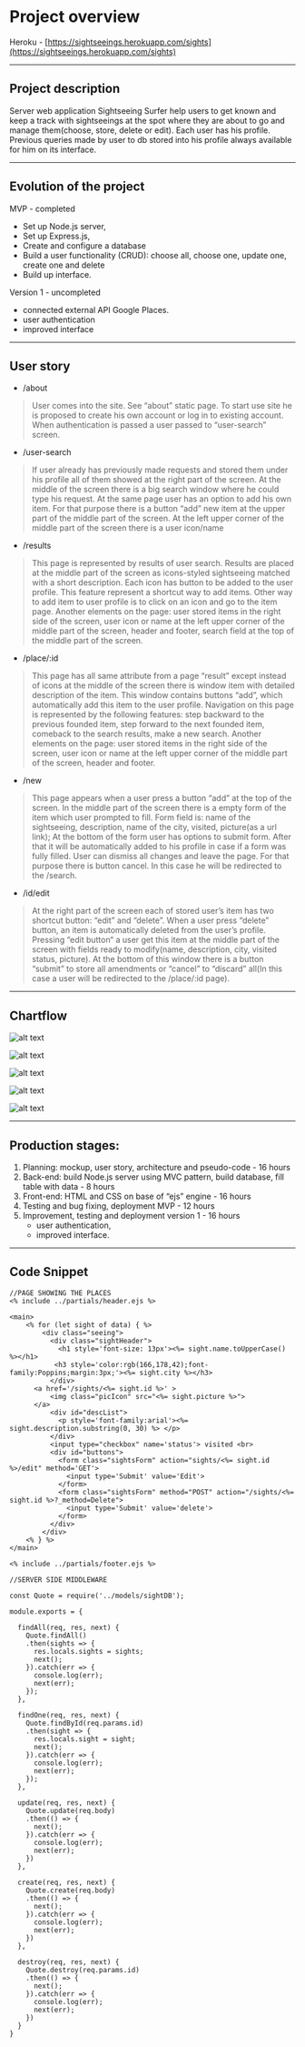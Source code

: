 # Project overview

Heroku - [https://sightseeings.herokuapp.com/sights](https://sightseeings.herokuapp.com/sights)

___

## Project description

Server web application Sightseeing Surfer help users to get known and keep a track with sightseeings at the spot where they are about to go and manage them(choose, store, delete or edit). Each user has his profile. Previous queries made by user to db stored into his profile always available for him on its interface.

___ 

## Evolution of the project 

MVP - completed
- Set up Node.js server,
- Set up Express.js,
- Create and configure a database 
- Build a user functionality (CRUD): choose all, choose one, update one, create one and delete
- Build up interface.

Version 1  - uncompleted
- connected external API Google Places.
- user authentication
- improved interface

___

## User story

- /about
> User comes into the site. See “about” static page. To start use site he is proposed to create his own account or log in to existing account. When authentication is passed a user passed to “user-search” screen.

- /user-search
> If user already has previously made requests and stored them under his profile all of them showed at the right part of the screen.
At the middle of the screen there is a big search window where he could type his request. At the same page user has an option to add his own item. For that purpose there is a button “add” new item at the upper part of the middle part of the screen.
At the left upper corner of the middle part of the screen there is a user icon/name

- /results
> This page is represented by results of user search. Results are placed at the middle part of the screen as icons-styled sightseeing matched with a short description. Each icon has button to be added to the user profile. This feature represent a shortcut way to add items. 
Other way to add item to user profile is to click on an icon and go to the item page.
Another elements on the page: user stored items in the right side of the screen, user icon or name at the left upper corner of the middle part of the screen, header and footer, search field at the top of the middle part of the screen.

- /place/:id
> This page has all same attribute from a page “result” except instead of icons at the middle of the screen there is window item with detailed description of the item. This window contains buttons “add”, which automatically add this item to the user profile.
Navigation on this page is represented by the following features: step backward to the previous founded item, step forward to the next founded item, comeback to the search results, make a new search.
Another elements on the page: user stored items in the right side of the screen, user icon or name at the left upper corner of the middle part of the screen, header and footer.

- /new
> This page appears when a user press a button “add” at the top of the screen. In the middle part of the screen there is a empty form of the item which user prompted to fill. Form field is: name of the sightseeing, description, name of the city, visited, picture(as a url link); 
At the bottom of the form user has options to submit form. After that it will be automatically added to his profile in case if a form was fully filled. User can dismiss all changes and leave the page. For that purpose there is button cancel. In this case he will be redirected to the /search.

- /id/edit 
> At the right part of the screen each of stored user’s item has two shortcut button: “edit” and “delete”.
When a user press “delete”  button, an item is automatically deleted from the user’s profile.
Pressing “edit button“ a user get this item at the middle part of the screen with fields ready to modify(name, description, city, visited status, picture). At the bottom of this window there is a button “submit” to store all amendments or “cancel” to “discard” all(In this case a user will be redirected to the /place/:id page). 

___

## Chartflow

![alt text](https://github.com/NovaXam/sightseeings/blob/master/assets/Architecture_v1.png "main chart")

![alt text](https://github.com/NovaXam/sightseeings/blob/master/assets/sightseeing%20surfer.png "user flow chart")

![alt text](https://github.com/NovaXam/sightseeings/blob/master/assets/front_page.png "main page")

![alt text](https://github.com/NovaXam/sightseeings/blob/master/assets/new_place.png "add new place")

![alt text](https://github.com/NovaXam/sightseeings/blob/master/assets/places.png "places")

___

## Production stages:

1. Planning: mockup, user story, architecture and pseudo-code - 16 hours
2. Back-end: build Node.js server using MVC pattern, build database, fill table with data - 8 hours
3. Front-end: HTML and CSS on base of “ejs” engine - 16 hours
4. Testing and bug fixing, deployment MVP - 12 hours
5. Improvement, testing and deployment version 1 - 16 hours
    - user authentication,
    - improved interface.

___

## Code Snippet

```
//PAGE SHOWING THE PLACES
<% include ../partials/header.ejs %>

<main>
    <% for (let sight of data) { %>
        <div class="seeing">
          <div class="sightHeader">
            <h1 style='font-size: 13px'><%= sight.name.toUpperCase() %></h1>
           <h3 style='color:rgb(166,178,42);font-family:Poppins;margin:3px;'><%= sight.city %></h3>
          </div>
      <a href='/sights/<%= sight.id %>' >
          <img class="picIcon" src="<%= sight.picture %>">
      </a>
          <div id="descList">
            <p style='font-family:arial'><%= sight.description.substring(0, 30) %> </p>
          </div>
          <input type="checkbox" name='status'> visited <br>
          <div id="buttons">
            <form class="sightsForm" action="sights/<%= sight.id %>/edit" method='GET'>
              <input type='Submit' value='Edit'>
            </form>
            <form class="sightsForm" method="POST" action="/sights/<%= sight.id %>?_method=Delete">
              <input type='Submit' value='delete'>
            </form>
          </div>
        </div>
    <% } %>
</main>

<% include ../partials/footer.ejs %>

//SERVER SIDE MIDDLEWARE

const Quote = require('../models/sightDB');

module.exports = {

  findAll(req, res, next) {
    Quote.findAll()
    .then(sights => {
      res.locals.sights = sights;
      next();
    }).catch(err => {
      console.log(err);
      next(err);
    });
  },

  findOne(req, res, next) {
    Quote.findById(req.params.id)
    .then(sight => {
      res.locals.sight = sight;
      next();
    }).catch(err => {
      console.log(err);
      next(err);
    });
  },

  update(req, res, next) {
    Quote.update(req.body)
    .then(() => {
      next();
    }).catch(err => {
      console.log(err);
      next(err);
    })
  },

  create(req, res, next) {
    Quote.create(req.body)
    .then(() => {
      next();
    }).catch(err => {
      console.log(err);
      next(err);
    })
  },

  destroy(req, res, next) {
    Quote.destroy(req.params.id)
    .then(() => {
      next();
    }).catch(err => {
      console.log(err);
      next(err);
    })
  }
}


```

